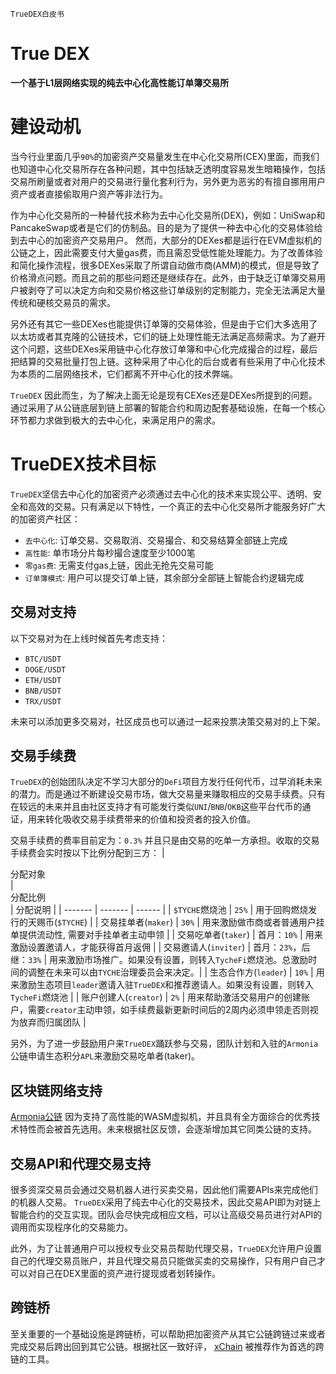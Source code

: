 `TrueDEX白皮书`

# True DEX
**一个基于L1层网络实现的纯去中心化高性能订单簿交易所**


# 建设动机

当今行业里面几乎`90%`的加密资产交易量发生在中心化交易所(CEX)里面，而我们也知道中心化交易所存在各种问题，其中包括缺乏透明度容易发生暗箱操作，包括交易所刷量或者对用户的交易进行量化套利行为，另外更为恶劣的有擅自挪用用户资产或者直接偷取用户资产等非法行为。

作为中心化交易所的一种替代技术称为去中心化交易所(DEX)，例如：UniSwap和PancakeSwap或者是它们的仿制品。目的是为了提供一种去中心化的交易体验给到去中心的加密资产交易用户。 然而，大部分的DEXes都是运行在EVM虚拟机的公链之上，因此需要支付大量gas费，而且需忍受低性能处理能力。为了改善体验和简化操作流程，很多DEXes采取了所谓自动做市商(AMM)的模式，但是导致了价格滑点问题。而且之前的那些问题还是继续存在。此外，由于缺乏订单簿交易用户被剥夺了可以决定方向和交易价格这些订单级别的定制能力，完全无法满足大量传统和硬核交易员的需求。

另外还有其它一些DEXes也能提供订单簿的交易体验，但是由于它们大多选用了以太坊或者其克隆的公链技术，它们的链上处理性能无法满足高频需求。为了避开这个问题，这些DEXes采用链中心化存放订单簿和中心化完成撮合的过程，最后把结算的交易批量打包上链。这种采用了中心化的后台或者有些采用了中心化技术为本质的二层网络技术，它们都离不开中心化的技术弊端。

`TrueDEX` 因此而生，为了解决上面无论是现有CEXes还是DEXes所提到的问题。通过采用了从公链底层到链上部署的智能合约和周边配套基础设施，在每一个核心环节都力求做到极大的去中心化，来满足用户的需求。

# TrueDEX技术目标
`TrueDEX`坚信去中心化的加密资产必须通过去中心化的技术来实现公平、透明、安全和高效的交易。只有满足以下特性，一个真正的去中心化交易所才能服务好广大的加密资产社区：

- `去中心化`: 订单交易、交易取消、交易撮合、和交易结算全部链上完成
- `高性能`: 单市场分片每秒撮合速度至少1000笔
- `零gas费`: 无需支付gas上链，因此无抢先交易可能
- `订单簿模式`: 用户可以提交订单上链，其余部分全部链上智能合约逻辑完成  
## 交易对支持

以下交易对为在上线时候首先考虑支持：

- `BTC/USDT`
- `DOGE/USDT`
- `ETH/USDT`
- `BNB/USDT`
- `TRX/USDT`

未来可以添加更多交易对，社区成员也可以通过一起来投票决策交易对的上下架。
## 交易手续费

`TrueDEX`的创始团队决定不学习大部分的`DeFi`项目方发行任何代币，过早消耗未来的潜力。而是通过不断建设交易市场，做大交易量来赚取相应的交易手续费。只有在较远的未来并且由社区支持才有可能发行类似`UNI`/`BNB`/`OKB`这些平台代币的通证，用来转化吸收交易手续费带来的价值和投资者的投入价值。

交易手续费的费率目前定为：`0.3%` 并且只是由交易的吃单一方承担。收取的交易手续费会实时按以下比例分配到三方：
| <div style="width:190px">分配对象</div> | <div style="width:290px">分配比例</div> | 分配说明 | 
| ------- | ------- | ------ |
| `$TYCHE`燃烧池 | `25%` | 用于回购燃烧发行的天赐币(`$TYCHE`) |
| 交易挂单者(`maker`) | `30%` | 用来激励做市商或者普通用户挂单提供流动性, 需要对手挂单者主动申领 |
| 交易吃单者(`taker`) | 首月：`10%` | 用来激励设置邀请人，才能获得首月返佣 |
| 交易邀请人(`inviter`) | 首月：`23%`，后继：`33%` | 用来激励市场推广。如果没有设置，则转入`TycheFi`燃烧池。总激励时间的调整在未来可以由`TYCHE`治理委员会来决定。|
| 生态合作方(`leader`) | `10%` | 用来激励生态项目`leader`邀请入驻`TrueDEX`和推荐邀请人。如果没有设置，则转入`TycheFi`燃烧池 |
| 账户创建人(`creator`) | `2%` | 用来帮助激活交易用户的创建账户，需要`creator`主动申领，如手续费最新更新时间后的2周内必须申领走否则视为放弃而归属团队 |


另外，为了进一步鼓励用户来`TrueDEX`踊跃参与交易，团队计划和入驻的`Armonia`公链申请生态积分`APL`来激励交易吃单者(taker)。

## 区块链网络支持

[Armonia公链](https://amax.network) 因为支持了高性能的WASM虚拟机，并且具有全方面综合的优秀技术特性而会被首先选用。未来根据社区反馈，会逐渐增加其它同类公链的支持。

## 交易API和代理交易支持

很多资深交易员会通过交易机器人进行买卖交易，因此他们需要APIs来完成他们的机器人交易。
`TrueDEX`采用了纯去中心化的交易技术，因此交易API即为对链上智能合约的交互实现。团队会尽快完成相应文档，可以让高级交易员进行对API的调用而实现程序化的交易能力。


此外，为了让普通用户可以授权专业交易员帮助代理交易，`TrueDEX`允许用户设置自己的代理交易员账户，并且代理交易员只能做买卖的交易操作，只有用户自己才可以对自己在DEX里面的资产进行提现或者划转操作。
## 跨链桥

至关重要的一个基础设施是跨链桥，可以帮助把加密资产从其它公链跨链过来或者完成交易后跨出回到其它公链。根据社区一致好评， [xChain](https://xchain.pro) 被推荐作为首选的跨链的工具。
